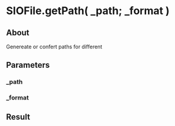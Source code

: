 # SIOFile.getPath( _path; _format )

## About

Genereate or confert paths for different

## Parameters

### _path



### _format

## Result
